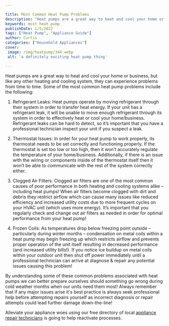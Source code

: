 ```yaml
---

title: Most Common Heat Pump Problems
description: "Heat pumps are a great way to heat and cool your home or business, but like any other heating and cooling system, they can experie...see more"
keywords: most heat pump
publishDate: 1/5/2022
tags: ["Heat Pump", "Appliance Guide"]
author: Curtis
categories: ["Household Appliances"]
cover: 
 image: /img/heatpump/344.webp
 alt: 'a definitely exciting heat pump thing'

---
```


Heat pumps are a great way to heat and cool your home or business, but like any other heating and cooling system, they can experience problems from time to time. Some of the most common heat pump problems include the following:

1. Refrigerant Leaks: Heat pumps operate by moving refrigerant through their system in order to transfer heat energy. If your unit has a refrigerant leak, it will be unable to move enough refrigerant through its system in order to effectively heat or cool your home/business. Refrigerant leaks can be hard to detect, so it’s important that you have a professional technician inspect your unit if you suspect a leak.

2. Thermostat Issues: In order for your heat pump to work properly, its thermostat needs to be set correctly and functioning properly. If the thermostat is set too low or too high, then it won’t accurately regulate the temperature of your home/business. Additionally, if there is an issue with the wiring or components inside of the thermostat itself then it won’t be able to communicate with the rest of the system correctly either. 

3. Clogged Air Filters: Clogged air filters are one of the most common causes of poor performance in both heating and cooling systems alike – including heat pumps! When air filters become clogged with dirt and debris they restrict airflow which can cause many issues like reduced efficiency and increased utility costs due to more frequent cycles on your HVAC unit (which uses more energy). It’s important that you regularly check and change out air filters as needed in order for optimal performance from your heat pump! 

4. Frozen Coils: As temperatures drop below freezing point outside – particularly during winter months – condensation on metal coils within a heat pump may begin freezing up which restricts airflow and prevents proper operation of the unit itself resulting in decreased performance (and increased utility bills!). If you notice ice buildup on metal coils within your outdoor unit then shut off power immediately until a professional technician can arrive at diagnose & repair any potential issues causing this problem! 

By understanding some of these common problems associated with heat pumps we can better prepare ourselves should something go wrong during cold weather months when our units need them most! Always remember that if any major issues arise it's best practice is always seek professional help before attempting repairs yourself as incorrect diagnosis or repair attempts could lead further damage down-the-line!

Alleviate your appliance woes using our free directory of local <a href="/pages/appliance-repair-technicians/">appliance repair technicians</a> is going to help reactivate processes.